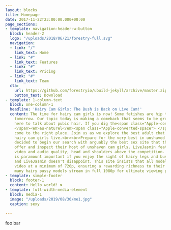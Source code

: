 ```yaml
---
layout: blocks
title: Homepage
date: 2017-11-22T23:00:00.000+00:00
page_sections:
- template: navigation-header-w-button
  block: header-2
  logo: "/uploads/2018/06/21/forestry-full.svg"
  navigation:
  - link: "/"
    link_text: Home
  - link: "#"
    link_text: Features
  - link: "#"
    link_text: Pricing
  - link: "#"
    link_text: Team
  cta:
    url: https://github.com/forestryio/ubuild-jekyll/archive/master.zip
    button_text: Download
- template: 1-column-text
  block: one-column-1
  headline: 'Hairy Cam Girls: The Bush is Back on Live Cam!'
  content: The time for hairy cam girls is now! Some fetishes are hip today, and not
    tomorrow. Our topic today is making a comeback that seems to be growing. We're
    here to talk about pubic hair. If you dig the<span class="Apple-converted-space">
    </span><em>au-naturel</em><span class="Apple-converted-space"> </span>look, you've
    come to the right place. Join us as we explore the best adult chat sites to watch
    hairy cam girls live.<br><br>Prepare for the very best in unshaved cam girls.<br><br><strong>LiveJasmin.com<br><br></strong>We
    decided to begin our search with arguably the best sex site that the web has to
    offer and inspect their host of unshaven cam girls. LiveJasmin features the best
    video and audio quality, head and shoulders above the competition. Video quality
    is paramount important if you enjoy the sight of hairy legs and bushy vaginas,
    and LiveJasmin doesn't disappoint. This site insists that all models broadcast
    video at a minimum of 720p, ensuring a rewarding richness to their shows, however
    many hairy pussy models stream in full 1080p for ultimate viewing pleasure.<br><br><br>
- template: simple-footer
  block: footer-1
  content: Hello world! ❤︎
- template: full-width-media-element
  block: media-1
  image: "/uploads/2019/08/30/me1.jpg"
  caption: sexy

---
```

foo bar